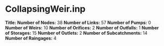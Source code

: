# CollapsingWeir.inp
**Title:** 
**Number of Nodes:** 38
**Number of Links:** 57
**Number of Pumps:** 0
**Number of Weirs:** 10
**Number of Orifices:** 2
**Number of Outfalls:** 1
**Number of Storages:** 15
**Number of Outlets:** 2
**Number of Subcatchments:** 14
**Number of Raingages:** 4
